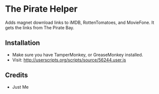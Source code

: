 # The Pirate Helper

Adds magnet download links to iMDB, RottenTomatoes, and MovieFone.
It gets the links from The Pirate Bay.

## Installation

 * Make sure you have TamperMonkey, or GreaseMonkey installed.
 * Visit: http://userscripts.org/scripts/source/56244.user.js

## Credits

 * Just Me
